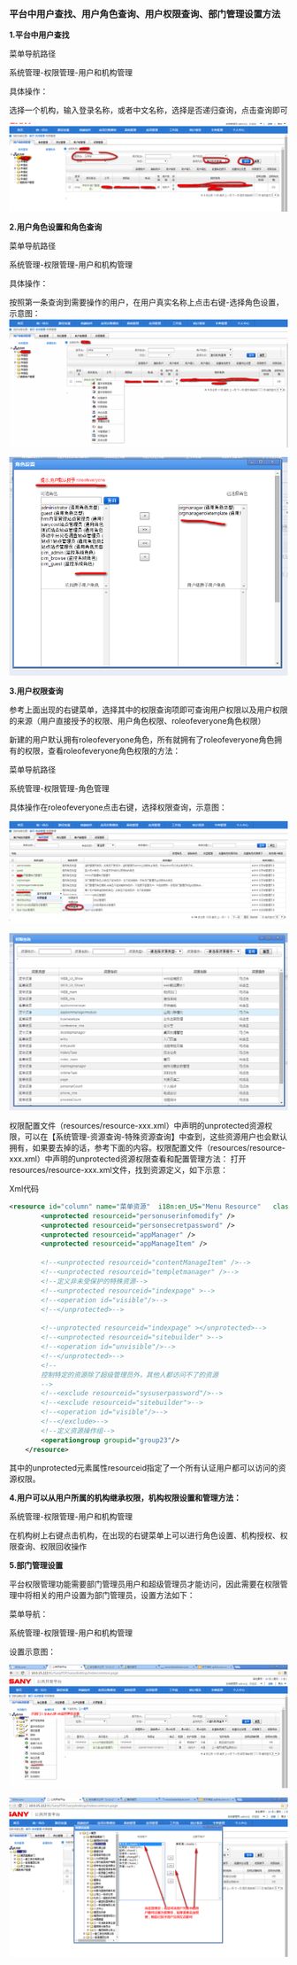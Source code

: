 ### 平台中用户查找、用户角色查询、用户权限查询、部门管理设置方法

  **1.平台中用户查找**

菜单导航路径

系统管理-权限管理-用户和机构管理

具体操作：

选择一个机构，输入登录名称，或者中文名称，选择是否递归查询，点击查询即可  

![](../_images/platform/53544f84-3cf0-3c93-b32d-0e922f70fc0f.gif)

  **2.用户角色设置和角色查询**

菜单导航路径

系统管理-权限管理-用户和机构管理

具体操作：

按照第一条查询到需要操作的用户，在用户真实名称上点击右键-选择角色设置，示意图：
 ![](../_images/platform/822afd75-73d5-3666-88c5-a0abb2ee36a4.gif) 

![](../_images/platform/408a9214-2713-3df2-aa6f-537d228b54ba.gif)

  **3.用户权限查询**

参考上面出现的右键菜单，选择其中的权限查询项即可查询用户权限以及用户权限的来源（用户直接授予的权限、用户角色权限、roleofeveryone角色权限）



新建的用户默认拥有roleofeveryone角色，所有就拥有了roleofeveryone角色拥有的权限，查看roleofeveryone角色权限的方法：

菜单导航路径

系统管理-权限管理-角色管理

具体操作在roleofeveryone点击右键，选择权限查询，示意图：  

![](../_images/platform/4bd2a74f-18b6-30cc-83b7-99954cfdb142.gif)

![](../_images/platform/09f1e6bc-4213-3fc1-970c-902729192344.gif)

权限配置文件（resources/resource-xxx.xml）中声明的unprotected资源权限，可以在【系统管理-资源查询-特殊资源查询】中查到，这些资源用户也会默认拥有，如果要去掉的话，参考下面的内容。权限配置文件（resources/resource-xxx.xml）中声明的unprotected资源权限查看和配置管理方法：
打开resources/resource-xxx.xml文件，找到资源定义，如下示意：

Xml代码

```xml
<resource id="column" name="菜单资源"  i18n:en_US="Menu Resource"   class="resColumnTree.jsp" auto="true" allowIfNoRequiredRole="false" struction="tree"  system="module,cms">  
        <unprotected resourceid="personuserinfomodify" />  
        <unprotected resourceid="personsecretpassword" />  
        <unprotected resourceid="appManager" />  
        <unprotected resourceid="appManageItem" />  
                      
        <!--<unprotected resourceid="contentManageItem" />-->  
        <!--<unprotected resourceid="templetmanager" />-->  
        <!--定义非未受保护的特殊资源-->  
        <!--<unprotected resourceid="indexpage" >-->  
        <!--<operation id="visible"/>-->  
        <!--</unprotected>-->  
  
        <!--unprotected resourceid="indexpage" ></unprotected>-->  
        <!--<unprotected resourceid="sitebuilder" >-->  
        <!--<operation id="unvisible"/>-->  
        <!--</unprotected>-->  
        <!-- 
        控制特定的资源除了超级管理员外，其他人都访问不了的资源 
        -->  
        <!--<exclude resourceid="sysuserpassword"/>-->  
        <!--<exclude resourceid="sitebuilder">-->  
        <!--<operation id="visible"/>-->  
        <!--</exclude>-->  
        <!--定义资源操作组-->  
        <operationgroup groupid="group23"/>  
    </resource>  
```

其中的unprotected元素属性resourceid指定了一个所有认证用户都可以访问的资源权限。

**4.用户可以从用户所属的机构继承权限，机构权限设置和管理方法：**

系统管理-权限管理-用户和机构管理

在机构树上右键点击机构，在出现的右键菜单上可以进行角色设置、机构授权、权限查询、权限回收操作

  **5.部门管理设置**

平台权限管理功能需要部门管理员用户和超级管理员才能访问，因此需要在权限管理中将相关的用户设置为部门管理员，设置方法如下：

菜单导航：

系统管理-权限管理-用户和机构管理

设置示意图：  

![](../_images/platform/orgmanager1.gif)

![](../_images/platform/orgmanager2.gif)